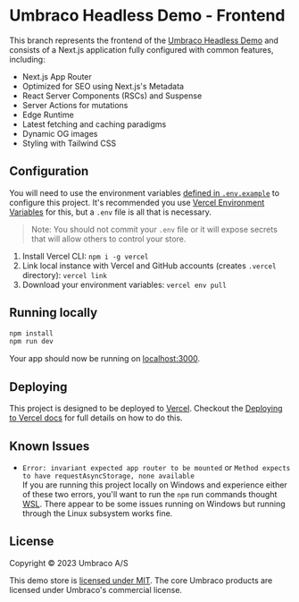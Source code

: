 # Umbraco Headless Demo - Frontend

This branch represents the frontend of the [Umbraco Headless Demo](https://github.com/umbraco/Umbraco.Headless.Demo) and consists of a Next.js application fully configured with common features, including:

- Next.js App Router
- Optimized for SEO using Next.js's Metadata
- React Server Components (RSCs) and Suspense
- Server Actions for mutations
- Edge Runtime
- Latest fetching and caching paradigms
- Dynamic OG images
- Styling with Tailwind CSS

## Configuration

You will need to use the environment variables [defined in `.env.example`](.env.example) to configure this project. It's recommended you use [Vercel Environment Variables](https://vercel.com/docs/concepts/projects/environment-variables) for this, but a `.env` file is all that is necessary.

> Note: You should not commit your `.env` file or it will expose secrets that will allow others to control your store.

1. Install Vercel CLI: `npm i -g vercel`
2. Link local instance with Vercel and GitHub accounts (creates `.vercel` directory): `vercel link`
3. Download your environment variables: `vercel env pull`

## Running locally

```bash
npm install
npm run dev
```

Your app should now be running on [localhost:3000](http://localhost:3000/).

## Deploying

This project is designed to be deployed to [Vercel](https://vercel.com). Checkout the [Deploying to Vercel docs](https://vercel.com/docs/concepts/deployments/overview) for full details on how to do this.

## Known Issues

* `Error: invariant expected app router to be mounted` or `Method expects to have requestAsyncStorage, none available`  
  If you are running this project locally on Windows and experience either of these two errors, you'll want to run the `npm` run commands thought [WSL](https://learn.microsoft.com/en-us/windows/wsl/install). There appear to be some issues running on Windows but running through the Linux subsystem works fine.


## License

Copyright © 2023 Umbraco A/S

This demo store is [licensed under MIT](LICENSE.md). The core Umbraco products are licensed under Umbraco's commercial license.
